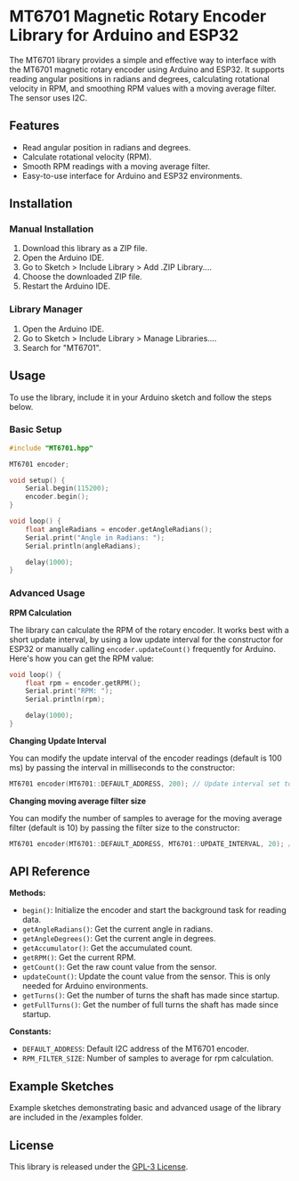 # MT6701 Magnetic Rotary Encoder Library for Arduino and ESP32

The MT6701 library provides a simple and effective way to interface with the MT6701 magnetic rotary encoder using Arduino and ESP32. It supports reading angular positions in radians and degrees, calculating rotational velocity in RPM, and smoothing RPM values with a moving average filter. The sensor uses I2C.

## Features

- Read angular position in radians and degrees.
- Calculate rotational velocity (RPM).
- Smooth RPM readings with a moving average filter.
- Easy-to-use interface for Arduino and ESP32 environments.

## Installation

### Manual Installation
1. Download this library as a ZIP file.
2. Open the Arduino IDE.
3. Go to Sketch > Include Library > Add .ZIP Library....
4. Choose the downloaded ZIP file.
5. Restart the Arduino IDE.

### Library Manager
1. Open the Arduino IDE.
2. Go to Sketch > Include Library > Manage Libraries....
3. Search for "MT6701".

## Usage

To use the library, include it in your Arduino sketch and follow the steps below.

### Basic Setup
```cpp
#include "MT6701.hpp"

MT6701 encoder;

void setup() {
    Serial.begin(115200);
    encoder.begin();
}

void loop() {
    float angleRadians = encoder.getAngleRadians();
    Serial.print("Angle in Radians: ");
    Serial.println(angleRadians);

    delay(1000);
}
```

### Advanced Usage

**RPM Calculation**

The library can calculate the RPM of the rotary encoder. It works best with a short update interval, by using a low update interval for the constructor for ESP32 or manually calling `encoder.updateCount()` frequently for Arduino. Here's how you can get the RPM value:

```cpp
void loop() {
    float rpm = encoder.getRPM();
    Serial.print("RPM: ");
    Serial.println(rpm);

    delay(1000);
}
```

**Changing Update Interval**

You can modify the update interval of the encoder readings (default is 100 ms) by passing the interval in milliseconds to the constructor:

```cpp
MT6701 encoder(MT6701::DEFAULT_ADDRESS, 200); // Update interval set to 200 ms
```

**Changing moving average filter size**

You can modify the number of samples to average for the moving average filter (default is 10) by passing the filter size to the constructor:

```cpp
MT6701 encoder(MT6701::DEFAULT_ADDRESS, MT6701::UPDATE_INTERVAL, 20); //  Filter size set to 20
```

## API Reference

**Methods:**
- `begin()`: Initialize the encoder and start the background task for reading data.
- `getAngleRadians()`: Get the current angle in radians.
- `getAngleDegrees()`: Get the current angle in degrees.
- `getAccumulator()`: Get the accumulated count.
- `getRPM()`: Get the current RPM.
- `getCount()`: Get the raw count value from the sensor.
- `updateCount()`: Update the count value from the sensor. This is only needed for Arduino environments.
- `getTurns()`: Get the number of turns the shaft has made since startup.
- `getFullTurns()`: Get the number of full turns the shaft has made since startup.

**Constants:**
- `DEFAULT_ADDRESS`: Default I2C address of the MT6701 encoder.
- `RPM_FILTER_SIZE`: Number of samples to average for rpm calculation.

## Example Sketches

Example sketches demonstrating basic and advanced usage of the library are included in the /examples folder.

## License

This library is released under the [GPL-3 License](LICENSE).
